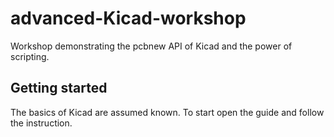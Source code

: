 # advanced-Kicad-workshop
Workshop demonstrating the pcbnew API of Kicad and the power of scripting.
## Getting started
The basics of Kicad are assumed known.
To start open the guide and follow the instruction. 
